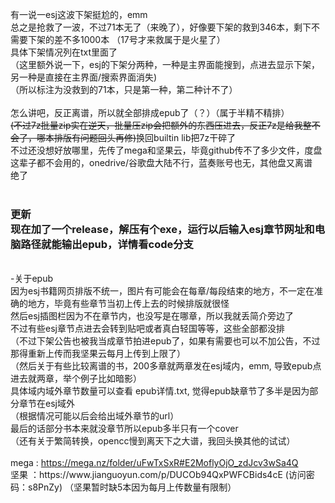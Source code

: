 
有一说一esj这波下架挺尬的，emm<br>
总之是抢救了一波，不过71本无了（来晚了），好像要下架的救到346本，剩下不需要下架的差不多1000本 （17号才来救属于是火星了）<br>
具体下架情况列在txt里面了<br>
（这里额外说一下，esj的下架分两种，一种是主界面能搜到，点进去显示下架，另一种是直接在主界面/搜索界面消失)<br>
（所以标注为没救到的71本，只是第一种，第二种计不了）<br>
<br>
怎么讲吧，反正离谱，所以就全部排成epub了（？）（属于半精不精排）<br>
~~(不过7z批量zip实在逆天，批量压zip会把额外的东西压进去，反正7z是给我整不会了，哪本排版有问题回头再修)~~换回builtin lib把7z干碎了<br>
不过还没想好放哪里，先传了mega和坚果云，毕竟github传不了多少文件，度盘这辈子都不会用的，onedrive/谷歌盘大陆不行，蓝奏账号也无，其他盘又离谱<br>
绝了<br>
<br>
<h3>更新<br>
现在加了一个release，解压有个exe，运行以后输入esj章节网址和电脑路径就能输出epub，详情看code分支</h3>
<br>
-关于epub<br>
因为esj书籍网页排版不统一，图片有可能会在每章/每段结束的地方，不一定在准确的地方，毕竟有些章节当初上传上去的时候排版就很怪<br>
然后esj插图栏因为不在章节内，也没写是在哪章，所以我就丢简介旁边了<br>
不过有些esj章节点进去会转到贴吧或者真白轻国等等，这些全部都没排<br>
（不过下架公告也被我当成章节拍进epub了，如果有需要也可以不加公告，不过那得重新上传而我坚果云每月上传到上限了）<br>
（然后关于有些比较离谱的书，200多章就两章发在esj域内，emm, 导致epub点进去就两章，举个例子比如暗影）<br>
具体域内域外章节数量可以查看 epub详情.txt, 觉得epub缺章节了多半是因为部分章节在esj域外<br>
（根据情况可能以后会给出域外章节的url）<br>
最后的话部分书本来就没章节所以epub多半只有一个cover<br>
（还有关于繁简转换，opencc慢到离天下之大谱，我回头换其他的试试）<br>
<br>
mega : <a href="https://mega.nz/folder/uFwTxSxR#E2MoflyOjO_zdJcv3wSa4Q">https://mega.nz/folder/uFwTxSxR#E2MoflyOjO_zdJcv3wSa4Q</a><br>
坚果 ：<a herf="https://www.jianguoyun.com/p/DUCOb94QxPWFCBids4cE">https://www.jianguoyun.com/p/DUCOb94QxPWFCBids4cE (访问密码：s8PnZy)</a>
（坚果暂时缺5本因为每月上传数量有限制）
 
